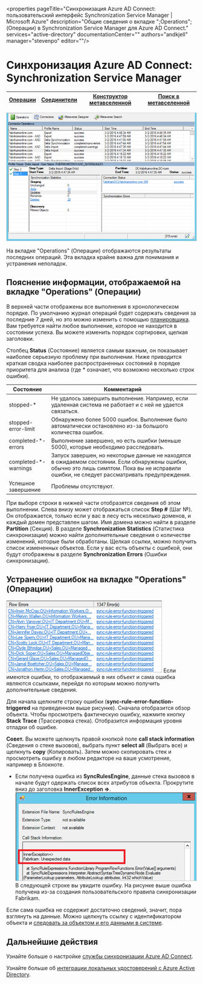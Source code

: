<properties
	pageTitle="Синхронизация Azure AD Connect: пользовательский интерфейс Synchronization Service Manager | Microsoft Azure"
	description="Общие сведения о вкладке ";Operations"; (Операции) в Synchronization Service Manager для Azure AD Connect."
	services="active-directory"
	documentationCenter=""
	authors="andkjell"
	manager="stevenpo"
	editor=""/>

<tags
	ms.service="active-directory"
	ms.workload="identity"
	ms.tgt_pltfrm="na"
	ms.devlang="na"
	ms.topic="article"
	ms.date="06/27/2016"
	ms.author="andkjell"/>


# Синхронизация Azure AD Connect: Synchronization Service Manager

[Операции](active-directory-aadconnectsync-service-manager-ui-operations.md) | [Соединители](active-directory-aadconnectsync-service-manager-ui-connectors.md) | [Конструктор метавселенной](active-directory-aadconnectsync-service-manager-ui-mvdesigner.md) | [Поиск в метавселенной](active-directory-aadconnectsync-service-manager-ui-mvsearch.md)
--- | --- | --- | ---

![Synchronization Service Manager](./media/active-directory-aadconnectsync-service-manager-ui/operations.png)

На вкладке "Operations" (Операции) отображаются результаты последних операций. Эта вкладка крайне важна для понимания и устранения неполадок.

## Пояснение информации, отображаемой на вкладке "Operations" (Операции)
В верхней части отображены все выполнения в хронологическом порядке. По умолчанию журнал операций будет содержать сведения за последние 7 дней, но это можно изменить с помощью [планировщика](active-directory-aadconnectsync-feature-scheduler.md). Вам требуется найти любое выполнение, которое не находится в состоянии успеха. Вы можете изменить порядок сортировки, щелкая заголовки.

Столбец **Status** (Состояние) является самым важным, он показывает наиболее серьезную проблему при выполнении. Ниже приводится краткая сводка наиболее распространенных состояний в порядке приоритета для анализа (где * означает, что возможно несколько строк ошибки).

Состояние | Комментарий
--- | ---
stopped-* | Не удалось завершить выполнение. Например, если удаленная система не работает и с ней не удается связаться.
stopped-error-limit | Обнаружено более 5000 ошибок. Выполнение было автоматически остановлено из-за большого количества ошибок.
completed-*-errors | Выполнение завершено, но есть ошибки (меньше 5000), которые необходимо расследовать.
completed-*-warnings | Запуск завершен, но некоторые данные не находятся в ожидаемом состоянии. Если обнаружены ошибки, обычно это лишь симптом. Пока вы не исправили ошибки, не следует рассматривать предупреждения.
Успешное завершение | Проблемы отсутствуют.

При выборе строки в нижней части отобразятся сведения об этом выполнении. Слева внизу может отображаться список **Step #** (Шаг №). Он отображается, только если у вас в лесу есть несколько доменов, и каждый домен представлен шагом. Имя домена можно найти в разделе **Partition** (Секция). В разделе **Synchronization Statistics** (Статистика синхронизации) можно найти дополнительные сведения о количестве изменений, которые были обработаны. Щелкая ссылки, можно получить список измененных объектов. Если у вас есть объекты с ошибкой, они будут отображены в разделе **Synchronization Errors** (Ошибки синхронизации).

## Устранение ошибок на вкладке "Operations" (Операции)
![Synchronization Service Manager](./media/active-directory-aadconnectsync-service-manager-ui/errorsync.png) Если имеются ошибки, то отображаемый в них объект и сама ошибка являются ссылками, перейдя по которым можно получить дополнительные сведения.

Для начала щелкните строку ошибки (**sync-rule-error-function-triggered** на приведенном выше рисунке). Сначала отобразится обзор объекта. Чтобы просмотреть фактическую ошибку, нажмите кнопку **Stack Trace** (Трассировка стека). Отобразится информация уровня отладки об ошибке.

**Совет.** Вы можете щелкнуть правой кнопкой поле **call stack information** (Сведения о стеке вызовов), выбрать пункт **select all** (Выбрать все) и щелкнуть **copy** (Копировать). Затем можно скопировать стек и просмотреть ошибку в любом редакторе на ваше усмотрение, например в Блокноте.

- Если получена ошибка из **SyncRulesEngine**, данные стека вызовов в начале будут одержать список всех атрибутов объекта. Прокрутите вниз до заголовка **InnerException =>**. ![Synchronization Service Manager](./media/active-directory-aadconnectsync-service-manager-ui/errorinnerexception.png) В следующей строке вы увидите ошибку. На рисунке выше ошибка получена из-за создания пользовательского правила синхронизации Fabrikam.

Если сама ошибка не содержит достаточно сведений, значит, пора взглянуть на данные. Можно щелкнуть ссылку с идентификатором объекта и [следовать за объектом и его данными в системе](active-directory-aadconnectsync-service-manager-ui-connectors.md#follow-an-object-and-its-data-through-the-system).

## Дальнейшие действия
Узнайте больше о настройке [службы синхронизации Azure AD Connect](active-directory-aadconnectsync-whatis.md).

Узнайте больше об [интеграции локальных удостоверений с Azure Active Directory](active-directory-aadconnect.md).

<!---HONumber=AcomDC_0629_2016-->